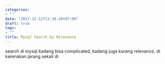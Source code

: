 ```yaml
---
categories:
- ""
date: "2017-12-12T11:38:30+07:00"
draft: true
tags:
- ""
title: Mysql Search by Relevance
---
```


search di mysql kadang bisa complicated, kadang juga kurang relevance, di karenakan jarang sekali di 